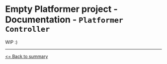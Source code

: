 # Empty Platformer project - Documentation - `Platformer Controller`

WIP :)

---

[<= Back to summary](./README.md)